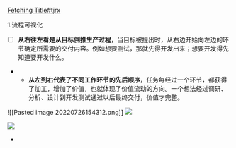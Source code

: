 
[Fetching Title#tjrx](https://sunny-chebakia-2ec3c1.netlify.app/)

1.流程可视化
- [ ]   **从右往左看是从目标倒推生产过程**，当目标被提出时，从右边开始向左边的环节确定所需要的交付内容。例如想要测试，那就先得开发出来；想要开发得先知道要开发什么。
- -   **从左到右代表了不同工作环节的先后顺序**，任务每经过一个环节，都获得了加工，增加了价值，也就体现了价值流动的方向。一个想法经过调研、分析、设计到开发测试通过以后最终交付，价值才完整。

![[Pasted image 20220726154312.png]]
![](https://pic2.zhimg.com/80/v2-4c0b13f436cdcd007c104904acd370a5_1440w.jpg)

![](https://pic4.zhimg.com/80/v2-89e4a3932c2470d95fd7b3fd58d9f25b_1440w.jpg)

- 